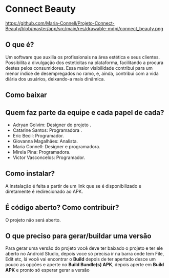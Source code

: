 # Connect Beauty

https://github.com/Maria-Connell/Projeto-Connect-Beauty/blob/master/app/src/main/res/drawable-mdpi/connect_beauty.png

## O que é?
Um software que auxilia os profissionais na área estética e seus clientes. Possibilita a divulgação dos esteticitas na plataforma, facilitando a procura destes pelos consumidores. Essa maior visibilidade contribui para um menor índice de desempregados no ramo, e, ainda, contribui com a vida diária dos usuários, deixando-a mais dinâmica.

## Como baixar


## Quem faz parte da equipe e cada papel de cada?
- Adryan Golvim: Designer do projeto .
- Catarine Santos: Programadora .
- Eric Becil: Programador.
- Giovanna Magalhães: Analista.
- Maria Connell: Designer e programadora.
- Mirela Pina: Programadora.
- Victor Vasconcelos: Programador.

## Como instalar?
A instalação é feita a partir de um link que se é disponibilizado e diretamente é redirecionado ao APK.

## É código aberto? Como contribuir?
O projeto não será aberto. 

## O que preciso para gerar/buildar uma versão
Para gerar uma versão do projeto você deve ter baixado o projeto e ter ele aberto no 
Android Studio, depois voce só precisa ir na barra onde tem File, Edit etc, lá você vai encontrar  o **Build**
depois de ter apertado desce um pouco as opções e aperte no **Build Bundle(s) APK**, depois aperte em **Build APK** e pronto só esperar gerar a versão  
